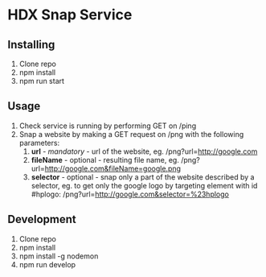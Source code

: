 HDX Snap Service
================

Installing
----------
1. Clone repo
2. npm install
3. npm run start

Usage
-----

1. Check service is running by performing GET on /ping
2. Snap a website by making a GET request on /png with the following parameters:
    1. **url** - *mandatory* - url of the website, eg. /png?url=http://google.com
    2. **fileName** - optional - resulting file name, eg. /png?url=http://google.com&fileName=google.png
    3. **selector** - optional - snap only a part of the website described by a selector, eg. to get only the google logo by targeting element with id #hplogo: /png?url=http://google.com&selector=%23hplogo 

Development
-----------
1. Clone repo
2. npm install
3. npm install -g nodemon
4. npm run develop
